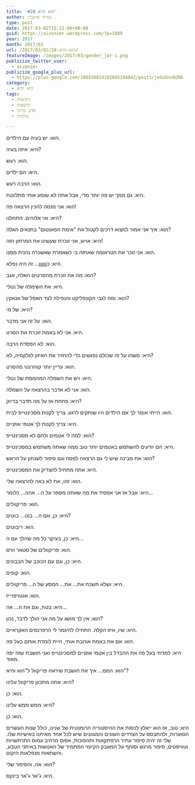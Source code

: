 ```yaml
---
title: 'הוא והיא #28'
author: נמרוד איזנברג
type: post
date: 2017-03-02T15:21:06+00:00
guid: https://aizenimr.wordpress.com/?p=1889
year: 2017
month: 2017/03
url: /2017/03/02/הוא-והיא-28/
featureImage: /images/2017/03/gender_jar-1.png
publicize_twitter_user:
  - aizenimr
publicize_google_plus_url:
  - https://plus.google.com/108430814102045194842/posts/jeGsGnvN2Nk
category:
  - הוא והיא
tags:
  - גיקיאדה
  - הרצאות
  - מדע בדיוני
  - עולמות

---
```

<span lang="he-IL">הוא</span><span lang="en-US">: </span><span lang="he-IL">יש בעיה עם הילדים</span><span lang="en-US">.</span>

<span lang="he-IL">היא</span><span lang="en-US">: </span><span lang="he-IL">איזה בעיה</span><span lang="en-US">?</span>

<span lang="he-IL">הוא</span><span lang="en-US">: </span><span lang="he-IL">רעש</span><span lang="en-US">.</span>

<span lang="he-IL">היא</span><span lang="en-US">: </span><span lang="he-IL">הם ילדים</span><span lang="en-US">.</span>

<span lang="he-IL">הוא</span><span lang="en-US">: </span><span lang="he-IL">הרבה רעש</span><span lang="en-US">.</span>

<span lang="he-IL">היא</span><span lang="en-US">: </span><span lang="he-IL">גם ממך יש פה יותר מדי</span><span lang="en-US">, </span><span lang="he-IL">אבל אתה לא שומע אותי מתלוננת</span><span lang="en-US">.</span>

<span lang="he-IL">הוא</span><span lang="en-US">: </span><span lang="he-IL">אני מנסה להכין הרצאה פה</span><span lang="en-US">!</span>

<span lang="he-IL">היא</span><span lang="en-US">: </span><span lang="he-IL">אוי אלוהים</span><span lang="en-US">. </span><span lang="he-IL">התחלנו</span><span lang="en-US">?</span>

<span lang="he-IL">הוא</span><span lang="en-US">: </span><span lang="he-IL">איך אני אמור למצוא דרכים לקטול את </span><span lang="en-US">"</span><span lang="he-IL">אימת הפאנטום</span><span lang="en-US">" </span><span lang="he-IL">בתנאים האלה</span><span lang="en-US">?</span>

<span lang="he-IL">היא</span><span lang="en-US">: </span><span lang="he-IL">אויש</span><span lang="en-US">, </span><span lang="he-IL">אני זוכרת שעשינו את המרתון הזה</span><span lang="en-US">!</span>

<span lang="he-IL">הוא</span><span lang="en-US">: </span><span lang="he-IL">אני זוכר את הטראומה שאחזה בי כשאמרת שאשכרה נהנית ממנו</span><span lang="en-US">.</span>

<span lang="he-IL">היא</span><span lang="en-US">: </span><span lang="he-IL">כןןןןןן… זה היה נפלא</span><span lang="en-US">.</span>

<span lang="he-IL">הוא</span><span lang="en-US">: </span><span lang="he-IL">מה את זוכרת מהסרטים האלה</span><span lang="en-US">, </span><span lang="he-IL">אגב</span><span lang="en-US">?</span>

<span lang="he-IL">היא</span><span lang="en-US">: </span><span lang="he-IL">את השימלה של נטלי</span><span lang="en-US">.</span>

<span lang="he-IL">הוא</span><span lang="en-US">: </span><span lang="he-IL">ומה לגבי הקונפליקט והנפילה לצד האפל של אנאקין</span><span lang="en-US">?</span>

<span lang="he-IL">היא</span><span lang="en-US">: </span><span lang="he-IL">של מי</span><span lang="en-US">?</span>

<span lang="he-IL">הוא</span><span lang="en-US">: </span><span lang="he-IL">על זה אני מדבר</span><span lang="en-US">.</span>

<span lang="he-IL">היא</span><span lang="en-US">: </span><span lang="he-IL">אני לא באמת זוכרת את הסרט</span><span lang="en-US">.</span>

<span lang="he-IL">הוא</span><span lang="en-US">: </span><span lang="he-IL">לא הפסדת הרבה</span><span lang="en-US">.</span>

<span lang="he-IL">היא</span><span lang="en-US">: </span><span lang="he-IL">משהו על זה שכולם נפגשים כדי להחזיר את האיזון לגלקסיה</span><span lang="en-US">, </span><span lang="he-IL">לא</span><span lang="en-US">?</span>

<span lang="he-IL">הוא</span><span lang="en-US">: </span><span lang="he-IL">עדיין יותר קוהרנטי מהסרט</span><span lang="en-US">.</span>

<span lang="he-IL">היא</span><span lang="en-US">: </span><span lang="he-IL">ויש את השמלה המהממת של נטלי</span><span lang="en-US">.</span>

<span lang="he-IL">הוא</span><span lang="en-US">: </span><span lang="he-IL">אני לא אדבר בהרצאה על השמלה</span><span lang="en-US">.</span>

<span lang="he-IL">היא</span><span lang="en-US">: </span><span lang="he-IL">פחחח אז על מה תדבר בדיוק</span><span lang="en-US">?</span>

<span lang="he-IL">הוא</span><span lang="en-US">: </span><span lang="he-IL">הייתי אומר לך אם הילדים היו שותקים לרגע</span><span lang="en-US">. </span><span lang="he-IL">צריך לקנות מסכינטייפ לבית</span><span lang="en-US">.</span>

<span lang="he-IL">היא</span><span lang="en-US">: </span><span lang="he-IL">צריך לקנות לך אטמי אוזניים</span><span lang="en-US">.</span>

<span lang="he-IL">הוא</span><span lang="en-US">: </span><span lang="he-IL">למה לי אטמים ולהם לא מסכינטייפ</span><span lang="en-US">? </span>

<span lang="he-IL">היא</span><span lang="en-US">: </span><span lang="he-IL">הם יודעים להשתמש באטמים יותר טוב ממה שאתה משתמש במסכינטייפ</span><span lang="en-US">.</span>

<span lang="he-IL">הוא</span><span lang="en-US">: </span><span lang="he-IL">את מבינה שיש לי גם הרצאה לפסח וגם סיפור לשנתון על הראש</span><span lang="en-US">?</span>

<span lang="he-IL">היא</span><span lang="en-US">: </span><span lang="he-IL">אתה מתחיל להצדיק את המסכינטייפ</span><span lang="en-US">.</span>

<span lang="he-IL">הוא</span><span lang="en-US">: </span><span lang="he-IL">זהו</span><span lang="en-US">, </span><span lang="he-IL">את לא באה להרצאה שלי</span><span lang="en-US">.</span>

<span lang="he-IL">היא</span><span lang="en-US">: </span><span lang="he-IL">אבל אז אני אפסיד את מה שאתה מספר על ה... אהה... כלומר...</span><span lang="en-US"><br /> </span>

<span lang="he-IL">הוא</span><span lang="en-US">: </span><span lang="he-IL">פריקוולים</span><span lang="en-US">.</span>

<span lang="he-IL">היא</span><span lang="en-US">: </span><span lang="he-IL">כן</span><span lang="en-US">, </span><span lang="he-IL">וגם ה… בוט… בוטים</span><span lang="en-US">?</span>

<span lang="he-IL">הוא</span><span lang="en-US">: </span><span lang="he-IL">ריבוטים</span><span lang="en-US">.</span>

<span lang="he-IL">היא</span><span lang="en-US">: </span><span lang="he-IL">כן</span><span lang="en-US">, </span><span lang="he-IL">בעיקר כל מה שהלך עם ה</span><span lang="en-US">...</span>

<span lang="he-IL">הוא</span><span lang="en-US">: </span><span lang="he-IL">פריקוולים של סטאר וורס</span><span lang="en-US">.</span>

<span lang="he-IL">היא</span><span lang="en-US">: </span><span lang="he-IL">כן</span><span lang="en-US">, </span><span lang="he-IL">וגם עם הכוכב של הבבונים</span><span lang="en-US">.</span>

<span lang="he-IL">הוא</span><span lang="en-US">: </span><span lang="he-IL">קופים</span><span lang="en-US">.</span>

<span lang="he-IL">היא</span><span lang="en-US">: </span><span lang="he-IL">ושלא תשכח את</span><span lang="en-US">... </span><span lang="he-IL">את… המסע של ה… פריקוולים</span><span lang="en-US">.</span>

<span lang="he-IL">הוא</span><span lang="en-US">: </span><span lang="he-IL">אנטרפרייז</span><span lang="en-US">.</span>

<span lang="he-IL">היא</span><span lang="en-US">: </span><span lang="he-IL">בטח</span><span lang="en-US">, </span><span lang="he-IL">וגם את ה… אה</span><span lang="en-US">...</span>

<span lang="he-IL">הוא</span><span lang="en-US">: </span><span lang="he-IL">אין לך מושג על מה אני הולך לדבר</span><span lang="en-US">, </span><span lang="he-IL">נכון</span><span lang="en-US">?</span>

<span lang="he-IL">היא</span><span lang="en-US">: </span><span lang="he-IL">שיו</span><span lang="en-US">, </span><span lang="he-IL">איזו הקלה</span><span lang="en-US">. </span><span lang="he-IL">התחילו להיגמר לי הרפרנסים האקראיים</span><span lang="en-US">.</span>

<span lang="he-IL">הוא</span><span lang="en-US">: </span><span lang="he-IL">אם את באמת אוהבת אותי</span><span lang="en-US">, </span><span lang="he-IL">היית לומדת אותם בעל פה</span><span lang="en-US">.</span>

<span lang="he-IL">היא: למדתי בעל פה את ההבדל בין אטמי אוזניים למסכינטייפ ואני חושבת שזה יפה מאוד.</span>

הוא: הממ... איך את חושבת שיראה פריקוול ל"הוא והיא"?

היא: אתה מתכוון פריקוול עלינו?

הוא: כן.

היא: ממש ממש עלינו?

הוא: כן.

היא: טוב, אז הוא ייאלץ לכסות את ההיסטוריה הרומנטית של שנינו, כולל שנות העשרים הסוערות, ולהתבסס על הצדדים השונים והמגוונים שיש לכל אחד מאיתנו באישיות שלו. שלי זה יהיה סיפור עתיר הרפתקאות ותהפוכות, אפוס מרהיב עמוס התרחשויות וטוויסטים, סיפור מרגש וסוחף על המאבק הקיומי המתמיד של האנושות באיתני הטבע, והשתאות מנפלאות היקום.

הוא: אה. והסיפור שלי?

היא: ג'אר ג'אר בינקס.